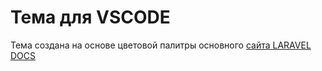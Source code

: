 # Тема для VSCODE

Тема создана на основе цветовой палитры основного [сайта LARAVEL DOCS](https://laravel.com/docs/) 
